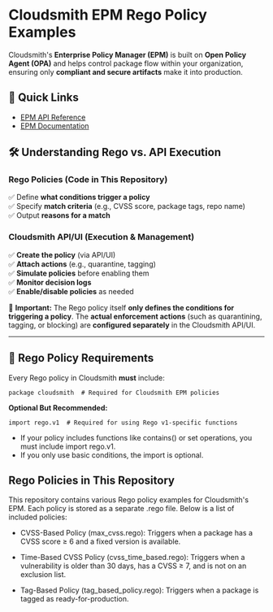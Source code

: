 # Cloudsmith EPM Rego Policy Examples

Cloudsmith's **Enterprise Policy Manager (EPM)** is built on **Open Policy Agent (OPA)** and helps control package flow within your organization, ensuring only **compliant and secure artifacts** make it into production.

## 📌 Quick Links

- [EPM API Reference](https://api.cloudsmith.io/v2/redoc/)
- [EPM Documentation](https://help.cloudsmith.io/docs/enterprise-policy-management)

## 🛠️ Understanding Rego vs. API Execution

### Rego Policies (Code in This Repository)

✅ Define **what conditions trigger a policy**  
✅ Specify **match criteria** (e.g., CVSS score, package tags, repo name)  
✅ Output **reasons for a match**  

### Cloudsmith API/UI (Execution & Management)

✅ **Create the policy** (via API/UI)  
✅ **Attach actions** (e.g., quarantine, tagging)  
✅ **Simulate policies** before enabling them  
✅ **Monitor decision logs**  
✅ **Enable/disable policies** as needed  

📌 **Important:** The Rego policy itself **only defines the conditions for triggering a policy**. The **actual enforcement actions** (such as quarantining, tagging, or blocking) are **configured separately** in the Cloudsmith API/UI.

---

## 📜 Rego Policy Requirements

Every Rego policy in Cloudsmith **must** include:

```rego
package cloudsmith  # Required for Cloudsmith EPM policies
```

**Optional But Recommended:**
```rego
import rego.v1  # Required for using Rego v1-specific functions
```

* If your policy includes functions like contains() or set operations, you must include import rego.v1.
* If you only use basic conditions, the import is optional.

## Rego Policies in This Repository

This repository contains various Rego policy examples for Cloudsmith's EPM. Each policy is stored as a separate .rego file. Below is a list of included policies:

* CVSS-Based Policy (max_cvss.rego): Triggers when a package has a CVSS score ≥ 6 and a fixed version is available.

* Time-Based CVSS Policy (cvss_time_based.rego): Triggers when a vulnerability is older than 30 days, has a CVSS ≥ 7, and is not on an exclusion list.

* Tag-Based Policy (tag_based_policy.rego): Triggers when a package is tagged as ready-for-production.



